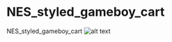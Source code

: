 # NES_styled_gameboy_cart
NES_styled_gameboy_cart
![alt text](https://github.com/facelessloser/NES_styled_gameboy_cart/blob/IMG_20200718_132329.jpg?raw=true)
